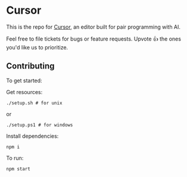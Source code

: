 # Cursor

This is the repo for [Cursor](https://www.cursor.so), an editor built for pair programming with AI. 

Feel free to file tickets for bugs or feature requests. Upvote 👍 the ones you'd like us to prioritize.

## Contributing

To get started:

Get resources:

```
./setup.sh # for unix
```

or

```
./setup.ps1 # for windows
```

Install dependencies:

```
npm i
```

To run:

```
npm start
```
